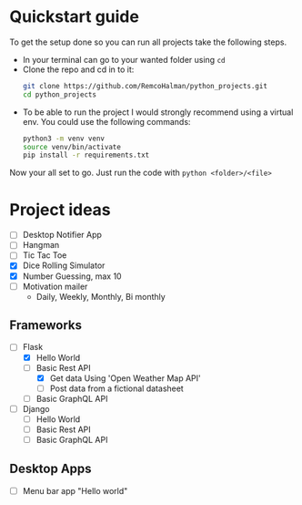 # Quickstart guide

To get the setup done so you can run all projects take the following steps.

- In your terminal can go to your wanted folder using `cd`
- Clone the repo and cd in to it:
  ```bash
  git clone https://github.com/RemcoHalman/python_projects.git
  cd python_projects
  ```
- To be able to run the project I would strongly recommend using a virtual env. You could use the following commands:
  ```bash
  python3 -m venv venv
  source venv/bin/activate
  pip install -r requirements.txt
  ```

Now your all set to go. Just run the code with `python <folder>/<file>`

# Project ideas

- [ ] Desktop Notifier App
- [ ] Hangman
- [ ] Tic Tac Toe
- [x] Dice Rolling Simulator
- [x] Number Guessing, max 10
- [ ] Motivation mailer
  - Daily, Weekly, Monthly, Bi monthly

## Frameworks
- [ ] Flask
  - [x] Hello World
  - [ ] Basic Rest API
    - [x] Get data Using 'Open Weather Map API'
    - [ ] Post data from a fictional datasheet
  - [ ] Basic GraphQL API
- [ ] Django
  - [ ] Hello World
  - [ ] Basic Rest API
  - [ ] Basic GraphQL API

## Desktop Apps
- [ ] Menu bar app "Hello world"